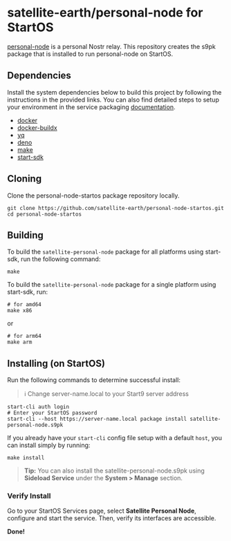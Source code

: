 # satellite-earth/personal-node for StartOS

[personal-node](https://github.com/satellite-earth/packages/tree/master/apps/personal-node) is a personal Nostr relay. This repository creates the s9pk package that is installed to run personal-node on StartOS.

## Dependencies

Install the system dependencies below to build this project by following the instructions in the provided links. You can also find detailed steps to setup your environment in the service packaging [documentation](https://github.com/Start9Labs/service-pipeline#development-environment).

- [docker](https://docs.docker.com/get-docker)
- [docker-buildx](https://docs.docker.com/buildx/working-with-buildx/)
- [yq](https://mikefarah.gitbook.io/yq)
- [deno](https://deno.land/)
- [make](https://www.gnu.org/software/make/)
- [start-sdk](https://github.com/Start9Labs/start-os/tree/master/backend)

## Cloning

Clone the personal-node-startos package repository locally.

```
git clone https://github.com/satellite-earth/personal-node-startos.git
cd personal-node-startos
```

## Building

To build the `satellite-personal-node` package for all platforms using start-sdk, run the following command:

```
make
```

To build the `satellite-personal-node` package for a single platform using start-sdk, run:

```
# for amd64
make x86
```
or
```
# for arm64
make arm
```

## Installing (on StartOS)

Run the following commands to determine successful install:
> :information_source: Change server-name.local to your Start9 server address

```
start-cli auth login
# Enter your StartOS password
start-cli --host https://server-name.local package install satellite-personal-node.s9pk
```

If you already have your `start-cli` config file setup with a default `host`, you can install simply by running:

```
make install
```

> **Tip:** You can also install the satellite-personal-node.s9pk using **Sideload Service** under the **System > Manage** section.

### Verify Install

Go to your StartOS Services page, select **Satellite Personal Node**, configure and start the service. Then, verify its interfaces are accessible.

**Done!**
